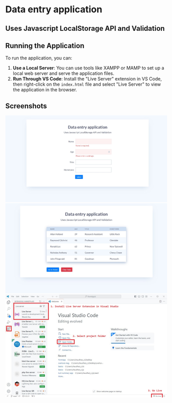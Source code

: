 # Data entry application

## Uses Javascript LocalStorage API and Validation

## Running the Application

To run the application, you can:
1. **Use a Local Server**: You can use tools like XAMPP or MAMP to set up a local web server and serve the application files.
2. **Run Through VS Code**: Install the "Live Server" extension in VS Code, then right-click on the `index.html` file and select "Live Server" to view the application in the browser.

## Screenshots

![Screenshot1](https://raw.githubusercontent.com/samich/FormAppJs/refs/heads/main/screenshot1.jpg)
![Screenshot1](https://raw.githubusercontent.com/samich/FormAppJs/refs/heads/main/screenshot2.jpg)
![Screenshot1](https://raw.githubusercontent.com/samich/FormAppJs/refs/heads/main/screenshot3.jpg)
